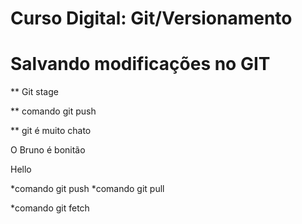 # Curso Digital: Git/Versionamento

# Salvando modificações no GIT

** Git stage

** comando git push

** git é muito chato

O Bruno é bonitão

Hello

*comando git push
*comando git pull

*comando git fetch
